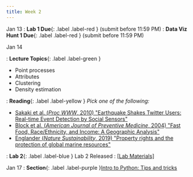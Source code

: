 ```yaml
---
title: Week 2
---
```


Jan 13
: **Lab 1 Due**{: .label .label-red } (submit before 11:59 PM)
: **Data Viz Hunt 1 Due**{: .label .label-red } (submit before 11:59 PM)

Jan 14

: **Lecture Topics**{: .label .label-green }
 - Point processes
 - Attributes
 - Clustering
 - Density estimation 

: **Reading**{: .label .label-yellow } 
*Pick one of the following:*
- [Sakaki et al. (*Proc WWW*, 2010) "Earthquake Shakes Twitter Users: Real-time Event Detection by Social Sensors"][1]
- [Block et al. (*American Journal of Preventive Medicine*, 2004) "Fast Food, Race/Ethnicity, and Income: A Geographic Analysis"][2]
- [Englander (*Nature Sustainability*, 2019) "Property rights and the protection of global marine resources"][3]

: **Lab 2**{: .label .label-blue } Lab 2 Released
: [[Lab Materials]][4]


Jan 17
: **Section**{: .label .label-purple }[Intro to Python: Tips and tricks](#)


[1]: https://dl-acm-org.stanford.idm.oclc.org/doi/10.1145/1772690.1772777
[2]: https://www-sciencedirect-com.stanford.idm.oclc.org/science/article/pii/S0749379704001394
[3]: https://www-nature-com.stanford.idm.oclc.org/articles/s41893-019-0389-9
[4]: https://web.stanford.edu/class/gep268/published/lab_02/lab_02.zip
